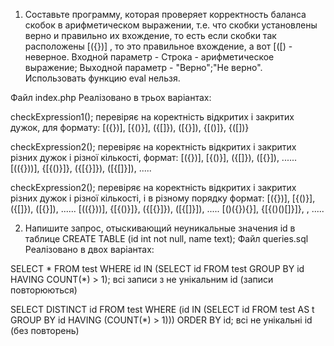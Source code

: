 1. Составьте программу, которая проверяет корректность баланса скобок в арифметическом выражении, т.е. что скобки установлены верно и правильно их вхождение, то есть если скобки так расположены [({})] , то это правильное вхождение, а вот [([) - неверное. Входной параметр - Строка - арифметическое выражение; Выходной параметр - "Верно";"Не верно". Использовать функцию eval нельзя.

Файл index.php
Реалізовано в трьох варіантах:

checkExpression1();
перевіряє на коректність відкритих і закритих дужок, для формату:
[({})], [{()}], ({[]}), ([{}]), {[()]}, {([])}

checkExpression2();
перевіряє на коректність відкритих і закритих різних дужок і різної кількості, формат:
[({})], [{()}], ({[]}), ([{}]), ......
[(({}))], {[{()}]}, ({[{}]}), ([{[]}]), .....

checkExpression2();
перевіряє на коректність відкритих і закритих різних дужок і різної кількості, і в різному порядку формат:
[({})], [{()}], ({[]}), ([{}]), ......
[(({}))], {[{()}]}, ({[{}]}), ([{[]}]), .....
[()({}){}], {[{()()[]}]}, []({[[()()]{}]}), .....

2. Напишите запрос, отыскивающий неуникальные значения id в таблице CREATE TABLE (id int not null, name text);
Файл queries.sql
Реалізовано в двох варіантах:

SELECT * FROM test WHERE id IN (SELECT id FROM test GROUP BY id HAVING COUNT(*) > 1);
всі записи з не унікальним id (записи повторюються)

SELECT DISTINCT id FROM test WHERE (id IN (SELECT id FROM test AS t GROUP BY id HAVING (COUNT(*) > 1))) ORDER BY id;
всі не унікальні id (без повторень)
